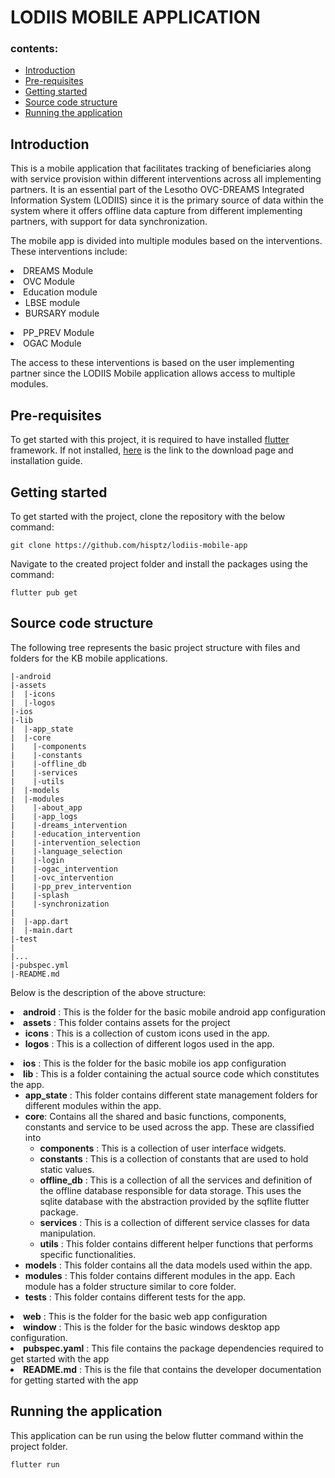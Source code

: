 # LODIIS MOBILE APPLICATION

### contents:
- [Introduction](#intro)
- [Pre-requisites](#preRrequisites)
- [Getting started](#started)
- [Source code structure](#structure)
- [Running the application](#run)

## Introduction <a name="intro"></a>

This is a mobile application that facilitates tracking of beneficiaries along with service provision within different interventions across all implementing partners. It is an essential part of the Lesotho OVC-DREAMS Integrated Information System (LODIIS) since it is the primary source of data within the system where it offers offline data capture from different implementing partners, with support for data synchronization.

The mobile app is divided into multiple modules based on the interventions. These interventions include:

<li>DREAMS Module</li>
<li>OVC Module</li>
<li>Education module
  <ul>
    <li>LBSE module</li>
    <li>BURSARY module</li>
  </ul>
</li>
<li>PP_PREV Module</li>
<li>OGAC Module</li>

The access to these interventions is based on the user implementing partner since the LODIIS Mobile application allows access to multiple modules.

## Pre-requisites <a name="preRrequisites"></a>

To get started with this project, it is required to have installed [flutter](https://flutter.dev/) framework. If not installed, [here](https://docs.flutter.dev/get-started/install) is the link to the download page and installation guide.

## Getting started <a name="started"></a>

To get started with the project, clone the repository with the below command:

```
git clone https://github.com/hisptz/lodiis-mobile-app
```

Navigate to the created project folder and install the packages using the command:

```
flutter pub get
```

## Source code structure <a name="structure"></a>

The following tree represents the basic project structure with files and folders for the KB mobile applications.

```
|-android
|-assets
|  |-icons
|  |-logos
|-ios
|-lib
|  |-app_state
|  |-core
|    |-components
|    |-constants
|    |-offline_db
|    |-services
|    |-utils
|  |-models
|  |-modules
|    |-about_app
|    |-app_logs
|    |-dreams_intervention
|    |-education_intervention
|    |-intervention_selection
|    |-language_selection
|    |-login
|    |-ogac_intervention
|    |-ovc_intervention
|    |-pp_prev_intervention
|    |-splash
|    |-synchronization
|
|  |-app.dart
|  |-main.dart
|-test
|
|...
|-pubspec.yml
|-README.md

```

Below is the description of the above structure:

<li><strong>android</strong> : This is the folder for the basic mobile android app configuration</li>
<li><strong>assets</strong> : This folder contains assets for the project
    <ul>
        <li><strong>icons</strong> : This is a collection of custom icons used in the app.</li>
        <li><strong>logos</strong> : This is a collection of different logos used in the app.</li>
    </ul>
</li>
<li><strong>ios</strong> : This is the folder for the basic mobile ios app configuration</li>
<li><strong>lib</strong> : This is a folder containing the actual source code which constitutes the app.
    <ul>
        <li><strong>app_state</strong> : This folder contains different state management folders for different modules within the app.</li>
        <li><strong>core</strong>: Contains all the shared and basic functions, components, constants and service to be used across the app. These are classified into
             <ul>
                <li><strong>components</strong> : This is a collection of user interface widgets. </li>
                <li><strong>constants</strong> : This is a collection of constants that are used to hold static values.</li>
                <li><strong>offline_db</strong> : This is a collection of all the services and definition of the offline database responsible for data storage. This uses the sqlite database with the abstraction provided by the sqflite flutter package.</li>
                <li><strong>services</strong> : This is a collection of different service classes for data manipulation.</li>
                <li><strong>utils</strong> : This folder contains different helper functions that performs specific functionalities.</li>
            </ul>
        </li>
        <li><strong>models</strong> : This folder contains all the data models used within the app.</li>
        <li><strong>modules</strong> : This folder contains different modules in the app. Each module has a folder structure similar to core folder.</li>
        <li><strong>tests</strong> : This folder contains different tests for the app.</li>
    </ul>
</li>
<li><strong>web</strong> : This is the folder for the basic web app configuration</li>
<li><strong>window</strong> : This is the folder for the basic windows desktop app configuration.</li>
<li><strong>pubspec.yaml</strong> : This file contains the package dependencies required to get started with the app</li>
<li><strong>README.md</strong> : This is the file that contains the developer documentation for getting started with the app</li>

## Running the application <a name="run"></a>

This application can be run using the below flutter command within the project folder.

```
flutter run
```
